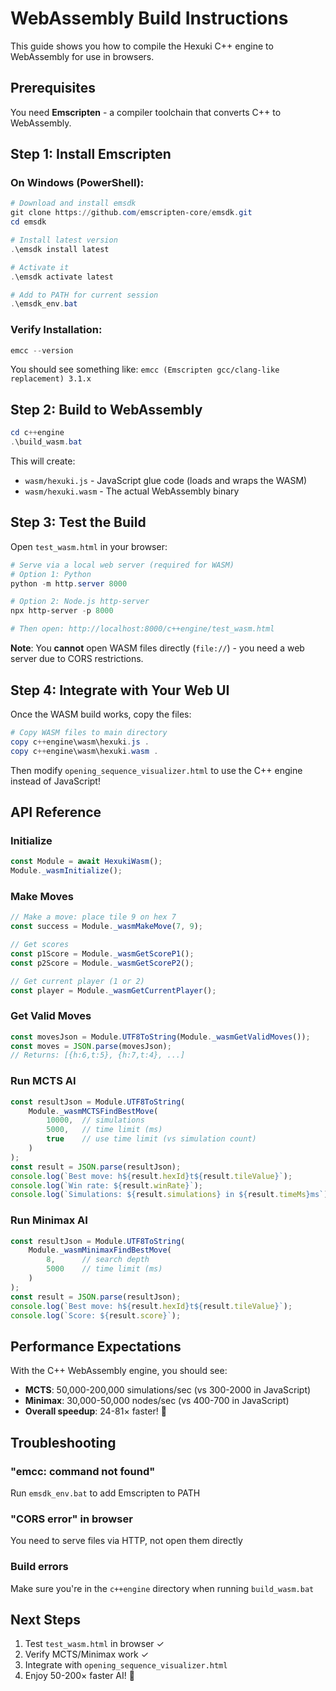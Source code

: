 # WebAssembly Build Instructions

This guide shows you how to compile the Hexuki C++ engine to WebAssembly for use in browsers.

## Prerequisites

You need **Emscripten** - a compiler toolchain that converts C++ to WebAssembly.

## Step 1: Install Emscripten

### On Windows (PowerShell):

```powershell
# Download and install emsdk
git clone https://github.com/emscripten-core/emsdk.git
cd emsdk

# Install latest version
.\emsdk install latest

# Activate it
.\emsdk activate latest

# Add to PATH for current session
.\emsdk_env.bat
```

### Verify Installation:

```powershell
emcc --version
```

You should see something like: `emcc (Emscripten gcc/clang-like replacement) 3.1.x`

## Step 2: Build to WebAssembly

```powershell
cd c++engine
.\build_wasm.bat
```

This will create:
- `wasm/hexuki.js` - JavaScript glue code (loads and wraps the WASM)
- `wasm/hexuki.wasm` - The actual WebAssembly binary

## Step 3: Test the Build

Open `test_wasm.html` in your browser:

```powershell
# Serve via a local web server (required for WASM)
# Option 1: Python
python -m http.server 8000

# Option 2: Node.js http-server
npx http-server -p 8000

# Then open: http://localhost:8000/c++engine/test_wasm.html
```

**Note**: You **cannot** open WASM files directly (`file://`) - you need a web server due to CORS restrictions.

## Step 4: Integrate with Your Web UI

Once the WASM build works, copy the files:

```powershell
# Copy WASM files to main directory
copy c++engine\wasm\hexuki.js .
copy c++engine\wasm\hexuki.wasm .
```

Then modify `opening_sequence_visualizer.html` to use the C++ engine instead of JavaScript!

## API Reference

### Initialize

```javascript
const Module = await HexukiWasm();
Module._wasmInitialize();
```

### Make Moves

```javascript
// Make a move: place tile 9 on hex 7
const success = Module._wasmMakeMove(7, 9);

// Get scores
const p1Score = Module._wasmGetScoreP1();
const p2Score = Module._wasmGetScoreP2();

// Get current player (1 or 2)
const player = Module._wasmGetCurrentPlayer();
```

### Get Valid Moves

```javascript
const movesJson = Module.UTF8ToString(Module._wasmGetValidMoves());
const moves = JSON.parse(movesJson);
// Returns: [{h:6,t:5}, {h:7,t:4}, ...]
```

### Run MCTS AI

```javascript
const resultJson = Module.UTF8ToString(
    Module._wasmMCTSFindBestMove(
        10000,  // simulations
        5000,   // time limit (ms)
        true    // use time limit (vs simulation count)
    )
);
const result = JSON.parse(resultJson);
console.log(`Best move: h${result.hexId}t${result.tileValue}`);
console.log(`Win rate: ${result.winRate}`);
console.log(`Simulations: ${result.simulations} in ${result.timeMs}ms`);
```

### Run Minimax AI

```javascript
const resultJson = Module.UTF8ToString(
    Module._wasmMinimaxFindBestMove(
        8,      // search depth
        5000    // time limit (ms)
    )
);
const result = JSON.parse(resultJson);
console.log(`Best move: h${result.hexId}t${result.tileValue}`);
console.log(`Score: ${result.score}`);
```

## Performance Expectations

With the C++ WebAssembly engine, you should see:

- **MCTS**: 50,000-200,000 simulations/sec (vs 300-2000 in JavaScript)
- **Minimax**: 30,000-50,000 nodes/sec (vs 400-700 in JavaScript)
- **Overall speedup**: 24-81× faster! 🚀

## Troubleshooting

### "emcc: command not found"
Run `emsdk_env.bat` to add Emscripten to PATH

### "CORS error" in browser
You need to serve files via HTTP, not open them directly

### Build errors
Make sure you're in the `c++engine` directory when running `build_wasm.bat`

## Next Steps

1. Test `test_wasm.html` in browser ✓
2. Verify MCTS/Minimax work ✓
3. Integrate with `opening_sequence_visualizer.html`
4. Enjoy 50-200× faster AI! 🎉
